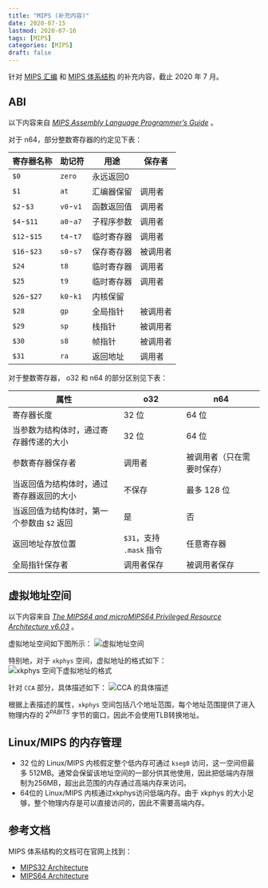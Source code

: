 ```yaml
---
title: "MIPS (补充内容)"
date: 2020-07-15
lastmod: 2020-07-16
tags: [MIPS]
categories: [MIPS]
draft: false
--- 
```


针对 [MIPS 汇编](/posts/mips/mips_assembly) 和 [MIPS 体系结构](/posts/mips/see_mips_run) 的补充内容，截止 2020 年 7 月。

<!--more-->

## ABI

以下内容来自 *[MIPS Assembly Language Programmer’s Guide](https://courses.cs.washington.edu/courses/cse410/05sp/misc/MIPS-ASM-007-2418-006.pdf)* 。

对于 n64，部分整数寄存器的约定见下表：

| 寄存器名称 | 助记符 | 用途 | 保存者 |
| --- | --- | --- | --- |
| `$0`  | `zero` | 永远返回0 |  |
| `$1` | `at` | 汇编器保留 | 调用者 |
| `$2`-`$3` | `v0`-`v1` | 函数返回值 | 调用者 |
| `$4`-`$11` | `a0`-`a7` | 子程序参数 | 调用者 |
| `$12`-`$15` | `t4`-`t7` | 临时寄存器 | 调用者 |
| `$16`-`$23` | `s0`-`s7` | 保存寄存器 | 被调用者 |
| `$24` | `t8` | 临时寄存器 | 调用者 |
| `$25` | `t9` | 临时寄存器 | 调用者 |
| `$26`-`$27` | `k0`-`k1` | 内核保留 |
| `$28` | `gp` | 全局指针 | 被调用者 |
| `$29` | `sp` | 栈指针 | 被调用者 |
| `$30` | `s8` | 帧指针 | 被调用者 |
| `$31` | `ra` | 返回地址 | 调用者 |

对于整数寄存器， o32 和 n64 的部分区别见下表：

| 属性 | o32 | n64 |
| --- | --- | --- |
| 寄存器长度 | 32 位 | 64 位 |
| 当参数为结构体时，通过寄存器传递的大小 | 32 位 | 64 位 |
| 参数寄存器保存者 | 调用者 | 被调用者（只在需要时保存） |
| 当返回值为结构体时，通过寄存器返回的大小 | 不保存 | 最多 128 位 |
| 当返回值为结构体时，第一个参数由 `$2` 返回 | 是 | 否 |
| 返回地址存放位置 | `$31`，支持 `.mask` 指令 | 任意寄存器 |
| 全局指针保存者 | 调用者保存 | 被调用者保存 |

## 虚拟地址空间

以下内容来自 *[The MIPS64 and microMIPS64 Privileged Resource Architecture v6.03](https://s3-eu-west-1.amazonaws.com/downloads-mips/documents/MD00091-2B-MIPS64PRA-AFP-06.03.pdf)* 。

虚拟地址空间如下图所示：
![虚拟地址空间](/images/mips/virtual_address_space.png)

特别地，对于 `xkphys` 空间，虚拟地址的格式如下：
![`xkphys` 空间下虚拟地址的格式](/images/mips/address_interpretation.png)

针对 `CCA` 部分，具体描述如下：
![`CCA` 的具体描述](/images/mips/cacheabillity_and_coherency.png)

根据上表描述的属性，`xkphys` 空间包括八个地址范围，每个地址范围提供了进入物理内存的 $2^{PABITS}$ 字节的窗口，因此不会使用TLB转换地址。

## Linux/MIPS 的内存管理

- 32 位的 Linux/MIPS 内核假定整个低内存可通过 `kseg0` 访问，这一空间但最多 512MB。通常会保留该地址空间的一部分供其他使用，因此把低端内存限制为256MB，超出此范围的内存通过高端内存来访问。
- 64位的 Linux/MIPS 内核通过xkphys访问低端内存。由于 xkphys 的大小足够，整个物理内存是可以直接访问的，因此不需要高端内存。

## 参考文档

MIPS 体系结构的文档可在官网上找到：

- [MIPS32 Architecture](https://www.mips.com/products/architectures/mips32-2/)
- [MIPS64 Architecture](https://www.mips.com/products/architectures/mips64/)
